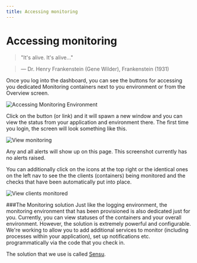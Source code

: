```yaml
---
title: Accessing monitoring
---
```


# Accessing monitoring

> "It's alive. It's alive..."

> — Dr. Henry Frankenstein (Gene Wilder), Frankenstein (1931)

Once you log into the dashboard, you can see the buttons for accessing you dedicated Monitoring containers next to you environment or from the Overview screen.

![Accessing Monitoring Environment](/assets/img/pics/35.accessing.monitoring.png)

Click on the button (or link) and it will spawn a new window and you can view the status from your application and environment there. The first time you login, the screen will look something like this.

![View monitoring](/assets/img/pics/36.view.monitoring.png)

Any and all alerts will show up on this page. This screenshot currently has no alerts raised.

You can additionally click on the icons at the top right or the identical ones on the left nav to see the the clients (containers) being monitored and the checks that have been automatically put into place.

![View clients monitored](/assets/img/pics/37.view.clients.sensu.png)


###The Monitoring solution
Just like the logging environment, the monitoring environment that has been provisioned is also dedicated just for you. Currently, you can view statuses of the containers and your overall environment. However, the solution is extremely powerful and configurable. We're working to allow you to add additional services to monitor (including processes within your application), set up notifications etc. programmatically via the code that you check in. 

The solution that we use is called [Sensu](http://sensuapp.org/#features).
